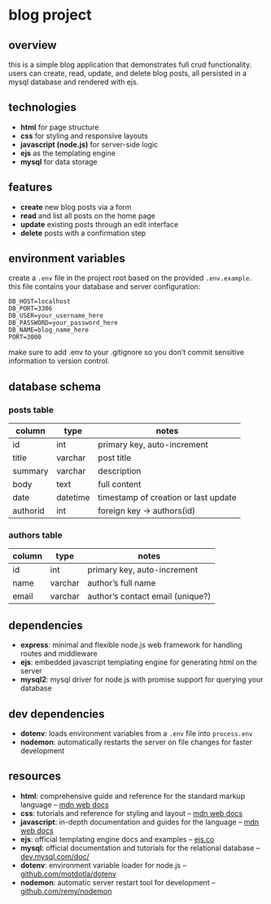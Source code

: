# blog project

## overview

this is a simple blog application that demonstrates full crud functionality. users can create, read, update, and delete blog posts, all persisted in a mysql database and rendered with ejs.

## technologies

- **html** for page structure
- **css** for styling and responsive layouts
- **javascript (node.js)** for server-side logic
- **ejs** as the templating engine
- **mysql** for data storage

## features

- **create** new blog posts via a form
- **read** and list all posts on the home page
- **update** existing posts through an edit interface
- **delete** posts with a confirmation step

## environment variables

create a `.env` file in the project root based on the provided `.env.example`. this file contains your database and server configuration:

```dotenv
DB_HOST=localhost
DB_PORT=3306
DB_USER=your_username_here
DB_PASSWORD=your_password_here
DB_NAME=blog_name_here
PORT=3000
```

make sure to add .env to your .gitignore so you don’t commit sensitive information to version control.

## database schema

### posts table

| column   | type     | notes                                |
| -------- | -------- | ------------------------------------ |
| id       | int      | primary key, auto-increment          |
| title    | varchar  | post title                           |
| summary  | varchar  | description                          |
| body     | text     | full content                         |
| date     | datetime | timestamp of creation or last update |
| authorid | int      | foreign key → authors(id)            |

### authors table

| column | type    | notes                            |
| ------ | ------- | -------------------------------- |
| id     | int     | primary key, auto-increment      |
| name   | varchar | author’s full name               |
| email  | varchar | author’s contact email (unique?) |

## dependencies

- **express**: minimal and flexible node.js web framework for handling routes and middleware
- **ejs**: embedded javascript templating engine for generating html on the server
- **mysql2**: mysql driver for node.js with promise support for querying your database

## dev dependencies

- **dotenv**: loads environment variables from a `.env` file into `process.env`
- **nodemon**: automatically restarts the server on file changes for faster development

## resources

- **html**: comprehensive guide and reference for the standard markup language – [mdn web docs](https://developer.mozilla.org/en-US/docs/Web/HTML)
- **css**: tutorials and reference for styling and layout – [mdn web docs](https://developer.mozilla.org/en-US/docs/Web/CSS)
- **javascript**: in-depth documentation and guides for the language – [mdn web docs](https://developer.mozilla.org/en-US/docs/Web/JavaScript)
- **ejs**: official templating engine docs and examples – [ejs.co](https://ejs.co)
- **mysql**: official documentation and tutorials for the relational database – [dev.mysql.com/doc/](https://dev.mysql.com/doc/)
- **dotenv**: environment variable loader for node.js – [github.com/motdotla/dotenv](https://github.com/motdotla/dotenv)
- **nodemon**: automatic server restart tool for development – [github.com/remy/nodemon](https://github.com/remy/nodemon)
